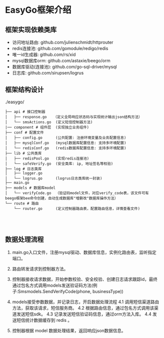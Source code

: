 # EasyGo框架介绍 

## 框架实现依赖类库
- 访问地址路由: github.com/julienschmidt/httprouter
- redis连接池: github.com/gomodule/redigo/redis
- 唯一id生成器: github.com/rs/xid
- mysql数据库orm:  github.com/astaxie/beego/orm
- 数据库驱动(连接池): github.com/go-sql-driver/mysql
- 日志库:            github.com/sirupsen/logrus


## 框架结构设计
./easygo/
```shell
├── api # 接口控制器
│   ├── response.go   （定义全局响应状态码与实现统计输出json结构方法）
│   └── smsActions.go  (定义短信控制器方法)
|── component # 组件层  (实现独立业务组件)
├── conf # 配置文件
│   ├── config.go      (公共配置: 注册环境变量及业务配置信息)
│   ├── mysqlConf.go   (mysql数据库配置信息: 支持多环境配置)
│   └── redisConf.go   (redis数据库配置信息: 支持多环境配置)
├── lib # 公共类库
│   ├── redisPool.go   (实现redis连接池)
│   └── safeVerify.go  (安全类库: ip, 地址签名等校验)
├── log # 日志类库
│   ├── logger.go      
│   └── logrus.go      (logrus日志类库统一封装)
├── main.go
├── models # 数据库model
│   └── verifyCode.go  （验证码model文件，对应verify_code表，该文件可有beego框架bee命令创建，自动生成数据库"增删改"数据库操作方法）
└── route # 路由
​    └── router.go      (定义控制器路由表，配置路由信息，详情查看文件)
```
​    
​    
## 数据处理流程

1. main.go入口文件，注册mysql驱动、数据库信息，实例化路由表，监听指定端口。
2. 路由转发请求到控制器方法。
3. 控制器接收请求数据，开始参数校验、安全校验、创建日志请求跟踪id，最终通过包名方式调用models发送验证码方法(例子:Smsmodels.SendVerifyCode(phone, businessType))
4. models接受参数数据，并记录日志，开启数据处理流程
   4.1 调用短信渠道路由方法，获取该请求，短信服务商。
   4.2 根据路由信息，通过包名方式调用该渠道发送短信sdk。
   4.3 记录发送短信验证码信息，通过orm方法入库。
   4.4 发送短信统计数据缓存到  redis 。

 5. 控制器根据  model 数据处理结果，返回响应json数据信息。
